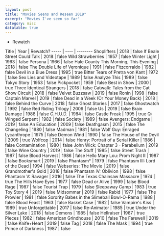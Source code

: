 ```yaml
---
layout: post
title: "Movies Seens and Reseen 2019"
excerpt: "Movies I've seen so far"
category: misc
datatable: true
---
```

* Rewatch

<div class="datatable-begin"></div>
Title | Year | Rewatch?
----- | ---- | --------
Shoplifters | 2018 | false
If Beale Street Could Talk | 2018 | false
Wild Strawberries | 1957 | false
Winter Light | 1963 | false
Persona | 1966 | false
Hale County This Morning, This Evening | 2018 | false
The Double Life of Veronique | 1991 | false
Fitzcorraldo | 1982 | false
Devil in a Blue Dress | 1995 | true
Bitter Tears of Pretra von Kant | 1972 | false
Sex Lies and Videotape | 1989 | false
Analyze This | 1989 | false
Tokyo Story | 1953 | false
Pickpocket | 1959 | false
Best in Show | 2000 | true
Three Identical Strangers | 2018 | false
Catwalk: Tales from the Cat Show Circuit | 2018 | false
Velvet Buzzsaw | 2019 | false
Ronin | 1998 | false
Captain Marvel | 2019 | false
Dead in a Week (Or Your Money Back)  | 2018 | false
Behind the Curve | 2018 | false
Ghost Stories | 2017 | false
Ghostwatch | 1992 | false
Red Riding Trilogy | 2009 | false
Us | 2019 | false
Brain Damage | 1988 | false
C.H.U.D. | 1984 | false
Castle Freak | 1995 | true
Q: Winged Serpent | 1982 | false
Society | 1989 | false
Avengers: Endgame | 2019 | false
An Education | 2009 | false
Deathgasm | 2015 | false
The Changeling | 1980 | false
Madman | 1981 | false
Wolf Guy: Enraged Lycanthrope | 1975 | false
Demon Wind | 1990 | false
The House of the Devil | 2009 | true
Wolfcop | 2014 | false
Henry: Portrait of a Serial Killer | 1986 | false
Contamination | 1980 | false
John Wick: Chapter 3 - Parabellum | 2019 | false
Wine Country | 2019 | false
The Stuff | 1985 | false
Street Trash | 1987 | false
Blood Harvest | 1986 | false
Hello Mary Lou: Prom Night II | 1987 | false
Booksmart | 2019 | false
Phantasm* | 1979 | false
Phantasm III: Lord of the Dead | 1994 | false
Webseries: The Movie | 2019 | false
Grandmother's Gold | 2018 | false
Phantasm IV: Oblivion | 1998 | false
Phantasm V: Ravager | 2016 | false
The Texas Chainsaw Massacre | 1974 | true
The Hills Have Eyes | 1977 | false
Dead or Alive | 1999 | false
Blood Rage | 1987 | false
Tourist Trap | 1979 | false
Sleepaway Camp | 1983 | true
Toy Story 4 | 2019 | false
Midsommar | 2019 | false
Rabid | 1977 | false
The Prowler | 1981 | false
Sorority Babes in the Slimeball Bowl-O-Rama | 1988 | false
Blood Feast | 1963 | false
Basket Case | 1982 | false
Vampire's Kiss | 1989 | true
Unforgettable | 2017 | false
Re-Animator | 1985 | true
Under the Silver Lake | 2018 | false
Demons | 1985 | false
Hellraiser | 1987 | true
Pieces | 1982 | false
American Grindhouse | 2010 | false
The Farewell | 2019 | false
Knife+Heart | 2019 | false
Tag | 2018 | false
The Mask | 1994 | true
Prince of Darkness | 1987 | false
<div class="datatable-end"></div>
